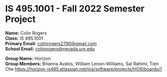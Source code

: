 # IS 495.1001 - Fall 2022 Semester Project  
**Name:** Colin Rogers  
**Class:** IS 495.1001    
**Primary Email:** colinrogers2790@gmail.com  
**School Email:** colinrogers@nevada.unr.edu  

**Group Name:** Horizon  
**Group Members:** Brianna Avalos, William Lenon-Williams, Sal Rahimi, Tien Che
https://horizon-is495.atlassian.net/jira/software/projects/HOR/boards/1
